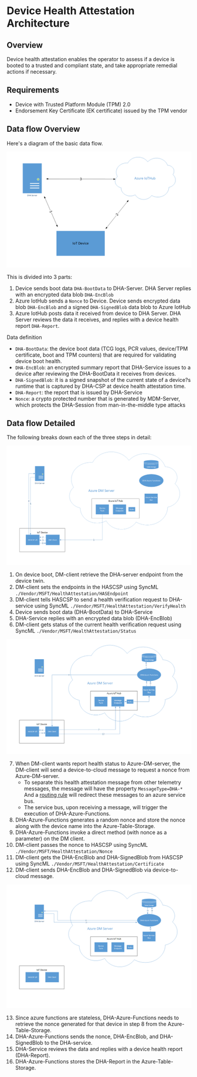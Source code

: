 # Device Health Attestation Architecture

## Overview

Device health attestation enables the operator to assess if a device is booted to a trusted and compliant state, and take appropriate remedial actions if necessary.  

## Requirements

- Device with Trusted Platform Module (TPM) 2.0
- Endorsement Key Certificate (EK certificate) issued by the TPM vendor

## Data flow Overview
Here's a diagram of the basic data flow.  

<img src="dha-architecture-overview.png"/>

This is divided into 3 parts:

1.	Device sends boot data ```DHA-BootData``` to DHA-Server.  DHA Server replies with an encrypted data blob ```DHA-EncBlob```
2.	Azure IotHub sends a ```Nonce``` to Device.  Device sends encrypted data blob ```DHA-EncBlob``` and a signed ```DHA-SignedBlob``` data blob to Azure IotHub
3.	Azure IotHub posts data it received from device to DHA Server.  DHA Server reviews the data it receives, and replies with a device health report ```DHA-Report```.

Data definition
- ```DHA-BootData```: the device boot data (TCG logs, PCR values, device/TPM certificate, boot and TPM counters) that are required for validating device boot health.
- ```DHA-EncBlob```: an encrypted summary report that DHA-Service issues to a device after reviewing the DHA-BootData it receives from devices.
- ```DHA-SignedBlob```: it is a signed snapshot of the current state of a device?s runtime that is captured by DHA-CSP at device health attestation time.
- ```DHA-Report```: the report that is issued by DHA-Service 
- ```Nonce```: a crypto protected number that is generated by MDM-Server, which protects the DHA-Session from man-in-the-middle type attacks


## Data flow Detailed

The following breaks down each of the three steps in detail:

<img src="dha-architecture-detail1.png"/>

1.	On device boot, DM-client retrieve the DHA-server endpoint from the device twin.
2.	DM-client sets the endpoints in the HASCSP using SyncML ```./Vendor/MSFT/HealthAttestation/HASEndpoint```
3.	DM-client tells HASCSP to send a health verification request to DHA-service using SyncML  ```./Vendor/MSFT/HealthAttestation/VerifyHealth```
4.	Device sends boot data (DHA-BootData) to DHA-Service 
5.	DHA-Service replies with an encrypted data blob (DHA-EncBlob)
6.	DM-client gets status of the current health verification request using SyncML ```./Vendor/MSFT/HealthAttestation/Status```


<img src="dha-architecture-detail2.png"/>

7.	When DM-client wants report health status to Azure-DM-server, the DM-client will send a device-to-cloud message to request a nonce from Azure-DM-server.  
	- To separate this health attestation message from other telemetry messages, the message will have the property ```MessageType=DHA-*```  And a [routing rule](https://azure.microsoft.com/en-us/blog/azure-iot-hub-message-routing-enhances-device-telemetry-and-optimizes-iot-infrastructure-resources/) will redirect these messages to an azure service bus. 
	-	The service bus, upon receiving a message, will trigger the execution of DHA-Azure-Functions.
8.	DHA-Azure-Functions generates a random nonce and store the nonce along with the device name into the Azure-Table-Storage.
9.	DHA-Azure-Functions invoke a direct method (with nonce as a parameter) on the DM client.
10.	DM-client passes the nonce to HASCSP using SyncML ```./Vendor/MSFT/HealthAttestation/Nonce```
11.	DM-client gets the DHA-EncBlob and DHA-SignedBlob from HASCSP using SyncML ```./Vendor/MSFT/HealthAttestation/Certificate```
12.	DM-client sends DHA-EncBlob and DHA-SignedBlob via device-to-cloud message.

<img src="dha-architecture-detail3.png"/>

13.	Since azure functions are stateless, DHA-Azure-Functions needs to retrieve the nonce generated for that device in step 8 from the Azure-Table-Storage.
14.	DHA-Azure-Functions sends the nonce, DHA-EncBlob, and DHA-SignedBlob to the DHA-service.
15.	DHA-Service reviews the data and replies with a device health report (DHA-Report).
16.	DHA-Azure-Functions stores the DHA-Report in the Azure-Table-Storage.

